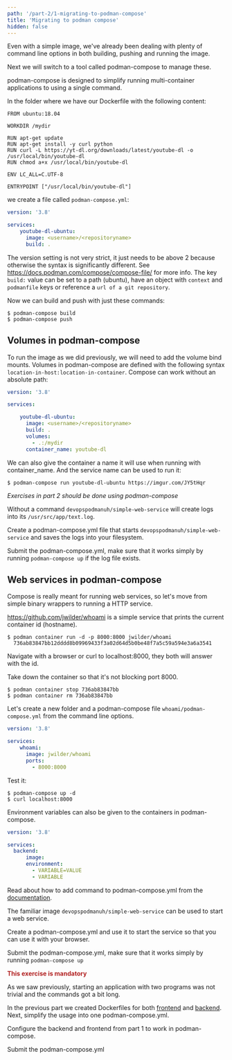 ```yaml
---
path: '/part-2/1-migrating-to-podman-compose'
title: 'Migrating to podman compose'
hidden: false
---
```


Even with a simple image, we've already been dealing with plenty of command line options in both building, pushing and running the image.

Next we will switch to a tool called podman-compose to manage these.

podman-compose is designed to simplify running multi-container applications to using a single command.

In the folder where we have our Dockerfile with the following content:

```podmanfile
FROM ubuntu:18.04

WORKDIR /mydir

RUN apt-get update
RUN apt-get install -y curl python
RUN curl -L https://yt-dl.org/downloads/latest/youtube-dl -o /usr/local/bin/youtube-dl
RUN chmod a+x /usr/local/bin/youtube-dl

ENV LC_ALL=C.UTF-8

ENTRYPOINT ["/usr/local/bin/youtube-dl"]
```

we create a file called `podman-compose.yml`:

```yaml
version: '3.8'

services:
    youtube-dl-ubuntu:
      image: <username>/<repositoryname>
      build: .
```

The version setting is not very strict, it just needs to be above 2 because otherwise the syntax is significantly different. See <https://docs.podman.com/compose/compose-file/> for more info. The key `build:` value can be set to a path (ubuntu), have an object with `context` and `podmanfile` keys or reference a `url of a git repository`.

Now we can build and push with just these commands:

```console
$ podman-compose build
$ podman-compose push
```

## Volumes in podman-compose ##

To run the image as we did previously, we will need to add the volume bind mounts. Volumes in podman-compose are defined with the following syntax `location-in-host:location-in-container`. Compose can work without an absolute path:

```yaml
version: '3.8'

services:

    youtube-dl-ubuntu:
      image: <username>/<repositoryname>
      build: .
      volumes:
        - .:/mydir
      container_name: youtube-dl
```

We can also give the container a name it will use when running with container_name. And the service name can be used to run it:

```console
$ podman-compose run youtube-dl-ubuntu https://imgur.com/JY5tHqr
```

<exercise name="Exercise 2.1">

  *Exercises in part 2 should be done using podman-compose*

  Without a command `devopspodmanuh/simple-web-service` will create logs into its `/usr/src/app/text.log`.

  Create a podman-compose.yml file that starts `devopspodmanuh/simple-web-service` and saves the logs into your
  filesystem.

  Submit the podman-compose.yml, make sure that it works simply by running `podman-compose up` if the log file exists.


</exercise>

## Web services in podman-compose ##

Compose is really meant for running web services, so let's move from simple binary wrappers to running a HTTP service.

<https://github.com/jwilder/whoami> is a simple service that prints the current container id (hostname).

```console
$ podman container run -d -p 8000:8000 jwilder/whoami
  736ab83847bb12dddd8b09969433f3a02d64d5b0be48f7a5c59a594e3a6a3541
```

Navigate with a browser or curl to localhost:8000, they both will answer with the id.

Take down the container so that it's not blocking port 8000.

```console
$ podman container stop 736ab83847bb
$ podman container rm 736ab83847bb
```

Let's create a new folder and a podman-compose file `whoami/podman-compose.yml` from the command line options.

```yaml
version: '3.8'

services:
    whoami:
      image: jwilder/whoami
      ports:
        - 8000:8000
```

Test it:

```console
$ podman-compose up -d
$ curl localhost:8000
```

Environment variables can also be given to the containers in podman-compose.

```yaml
version: '3.8'

services:
  backend:
      image:
      environment:
        - VARIABLE=VALUE
        - VARIABLE
```

<exercise name="Exercise 2.2">

  Read about how to add command to podman-compose.yml from the [documentation](https://docs.podman.com/compose/compose-file/compose-file-v3/#command).

  The familiar image `devopspodmanuh/simple-web-service` can be used to start a web service.

  Create a podman-compose.yml and use it to start the service so that you can use it with your browser.

  Submit the podman-compose.yml, make sure that it works simply by running `podman-compose up`

</exercise>

<exercise name="Exercise 2.3">

  <b style="color:firebrick;">This exercise is mandatory</b>

  As we saw previously, starting an application with two programs was not trivial and the commands got a bit long.

  In the previous part we created Dockerfiles for both [frontend](https://github.com/podman-hy/material-applications/tree/main/example-frontend) and [backend](https://github.com/podman-hy/material-applications/tree/main/example-backend).
  Next, simplify the usage into one podman-compose.yml.

  Configure the backend and frontend from part 1 to work in podman-compose.

  Submit the podman-compose.yml

</exercise>
